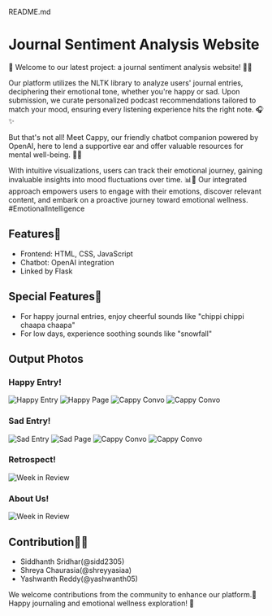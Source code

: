 README.md

# Journal Sentiment Analysis Website

🌟 Welcome to our latest project: a journal sentiment analysis website! 📝💬

Our platform utilizes the NLTK library to analyze users' journal entries, deciphering their emotional tone, whether you're happy or sad. Upon submission, we curate personalized podcast recommendations tailored to match your mood, ensuring every listening experience hits the right note. 🎧✨ 

But that's not all! Meet Cappy, our friendly chatbot companion powered by OpenAI, here to lend a supportive ear and offer valuable resources for mental well-being. 💬🤖 

With intuitive visualizations, users can track their emotional journey, gaining invaluable insights into mood fluctuations over time. 📊💭 Our integrated approach empowers users to engage with their emotions, discover relevant content, and embark on a proactive journey toward emotional wellness. #EmotionalIntelligence

## Features🤩
- Frontend: HTML, CSS, JavaScript
- Chatbot: OpenAI integration
- Linked by Flask

## Special Features👀
- For happy journal entries, enjoy cheerful sounds like "chippi chippi chaapa chaapa"
- For low days, experience soothing sounds like "snowfall"

## Output Photos

### Happy Entry!
![Happy Entry](happybara.jpg)
![Happy Page](happypage.jpg)
![Cappy Convo](happycappu.jpg)
![Cappy Convo](happycappu2.jpg)

### Sad Entry!
![Sad Entry](saddybara.jpg)
![Sad Page](sadpage.jpg)
![Cappy Convo](sadcappu.jpg)
![Cappy Convo](sadcappu2.jpg)

### Retrospect!
![Week in Review](retopage.jpg)

### About Us!
![Week in Review](abt.jpg)


## Contribution🤝🏻

- Siddhanth Sridhar(@sidd2305)
- Shreya Chaurasia(@shreyyasiaa)
- Yashwanth Reddy(@yashwanth05)
  
We welcome contributions from the community to enhance our platform.🚀 Happy journaling and emotional wellness exploration! 🚀
